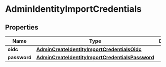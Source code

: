 

# AdminIdentityImportCredentials


## Properties

Name | Type | Description | Notes
------------ | ------------- | ------------- | -------------
**oidc** | [**AdminCreateIdentityImportCredentialsOidc**](AdminCreateIdentityImportCredentialsOidc.md) |  |  [optional]
**password** | [**AdminCreateIdentityImportCredentialsPassword**](AdminCreateIdentityImportCredentialsPassword.md) |  |  [optional]



